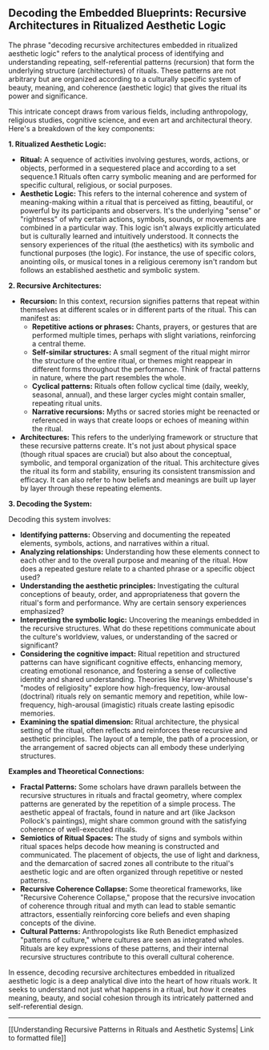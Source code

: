 ## Decoding the Embedded Blueprints: Recursive Architectures in Ritualized Aesthetic Logic

The phrase "decoding recursive architectures embedded in ritualized aesthetic logic" refers to the analytical process of identifying and understanding repeating, self-referential patterns (recursion) that form the underlying structure (architectures) of rituals. These patterns are not arbitrary but are organized according to a culturally specific system of beauty, meaning, and coherence (aesthetic logic) that gives the ritual its power and significance.

This intricate concept draws from various fields, including anthropology, religious studies, cognitive science, and even art and architectural theory. Here's a breakdown of the key components:

**1. Ritualized Aesthetic Logic:**

- **Ritual:** A sequence of activities involving gestures, words, actions, or objects, performed in a sequestered place and according to a set sequence.1 Rituals often carry symbolic meaning and are performed for specific cultural, religious, or social purposes.
- **Aesthetic Logic:** This refers to the internal coherence and system of meaning-making within a ritual that is perceived as fitting, beautiful, or powerful by its participants and observers. It's the underlying "sense" or "rightness" of why certain actions, symbols, sounds, or movements are combined in a particular way. This logic isn't always explicitly articulated but is culturally learned and intuitively understood. It connects the sensory experiences of the ritual (the aesthetics) with its symbolic and functional purposes (the logic). For instance, the use of specific colors, anointing oils, or musical tones in a religious ceremony isn't random but follows an established aesthetic and symbolic system.

**2. Recursive Architectures:**

- **Recursion:** In this context, recursion signifies patterns that repeat within themselves at different scales or in different parts of the ritual. This can manifest as:
    - **Repetitive actions or phrases:** Chants, prayers, or gestures that are performed multiple times, perhaps with slight variations, reinforcing a central theme.
    - **Self-similar structures:** A small segment of the ritual might mirror the structure of the entire ritual, or themes might reappear in different forms throughout the performance. Think of fractal patterns in nature, where the part resembles the whole.
    - **Cyclical patterns:** Rituals often follow cyclical time (daily, weekly, seasonal, annual), and these larger cycles might contain smaller, repeating ritual units.
    - **Narrative recursions:** Myths or sacred stories might be reenacted or referenced in ways that create loops or echoes of meaning within the ritual.
- **Architectures:** This refers to the underlying framework or structure that these recursive patterns create. It's not just about physical space (though ritual spaces are crucial) but also about the conceptual, symbolic, and temporal organization of the ritual. This architecture gives the ritual its form and stability, ensuring its consistent transmission and efficacy. It can also refer to how beliefs and meanings are built up layer by layer through these repeating elements.

**3. Decoding the System:**

Decoding this system involves:

- **Identifying patterns:** Observing and documenting the repeated elements, symbols, actions, and narratives within a ritual.
- **Analyzing relationships:** Understanding how these elements connect to each other and to the overall purpose and meaning of the ritual. How does a repeated gesture relate to a chanted phrase or a specific object used?
- **Understanding the aesthetic principles:** Investigating the cultural conceptions of beauty, order, and appropriateness that govern the ritual's form and performance. Why are certain sensory experiences emphasized?
- **Interpreting the symbolic logic:** Uncovering the meanings embedded in the recursive structures. What do these repetitions communicate about the culture's worldview, values, or understanding of the sacred or significant?
- **Considering the cognitive impact:** Ritual repetition and structured patterns can have significant cognitive effects, enhancing memory, creating emotional resonance, and fostering a sense of collective identity and shared understanding. Theories like Harvey Whitehouse's "modes of religiosity" explore how high-frequency, low-arousal (doctrinal) rituals rely on semantic memory and repetition, while low-frequency, high-arousal (imagistic) rituals create lasting episodic memories.
- **Examining the spatial dimension:** Ritual architecture, the physical setting of the ritual, often reflects and reinforces these recursive and aesthetic principles. The layout of a temple, the path of a procession, or the arrangement of sacred objects can all embody these underlying structures.

**Examples and Theoretical Connections:**

- **Fractal Patterns:** Some scholars have drawn parallels between the recursive structures in rituals and fractal geometry, where complex patterns are generated by the repetition of a simple process. The aesthetic appeal of fractals, found in nature and art (like Jackson Pollock's paintings), might share common ground with the satisfying coherence of well-executed rituals.
- **Semiotics of Ritual Spaces:** The study of signs and symbols within ritual spaces helps decode how meaning is constructed and communicated. The placement of objects, the use of light and darkness, and the demarcation of sacred zones all contribute to the ritual's aesthetic logic and are often organized through repetitive or nested patterns.
- **Recursive Coherence Collapse:** Some theoretical frameworks, like "Recursive Coherence Collapse," propose that the recursive invocation of coherence through ritual and myth can lead to stable semantic attractors, essentially reinforcing core beliefs and even shaping concepts of the divine.
- **Cultural Patterns:** Anthropologists like Ruth Benedict emphasized "patterns of culture," where cultures are seen as integrated wholes. Rituals are key expressions of these patterns, and their internal recursive structures contribute to this overall cultural coherence.

In essence, decoding recursive architectures embedded in ritualized aesthetic logic is a deep analytical dive into the heart of how rituals work. It seeks to understand not just what happens in a ritual, but _how_ it creates meaning, beauty, and social cohesion through its intricately patterned and self-referential design.

---
[[Understanding Recursive Patterns in Rituals and Aesthetic Systems| Link to formatted file]]